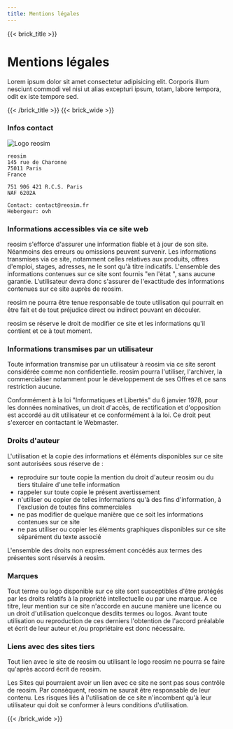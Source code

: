 ```yaml
---
title: Mentions légales
---
```

{{< brick_title >}}

# Mentions légales

Lorem ipsum dolor sit amet consectetur adipisicing elit. Corporis illum nesciunt commodi vel nisi ut alias excepturi ipsum, totam, labore tempora, odit ex iste tempore sed.

{{< /brick_title >}}
{{< brick_wide >}}

### Infos contact

![Logo reosim](/uploads/branding/reosim_icon.png)
```
reosim
145 rue de Charonne
75011 Paris
France

751 906 421 R.C.S. Paris
NAF 6202A

Contact: contact@reosim.fr
Hebergeur: ovh
```

### Informations accessibles via ce site web

reosim s'efforce d'assurer une information fiable et à jour de son site. Néanmoins des erreurs ou omissions peuvent survenir.
Les informations transmises via ce site, notamment celles relatives aux produits, offres d'emploi, stages, adresses, ne le sont qu'à titre indicatifs.
L'ensemble des informations contenues sur ce site sont fournis "en l'état ", sans aucune garantie.
L'utilisateur devra donc s'assurer de l'exactitude des informations contenues sur ce site auprès de reosim.

reosim ne pourra être tenue responsable de toute utilisation qui pourrait en être fait et de tout préjudice direct ou indirect pouvant en découler.

reosim se réserve le droit de modifier ce site et les informations qu'il contient et ce à tout moment.

### Informations transmises par un utilisateur

Toute information transmise par un utilisateur à reosim via ce site seront considérée comme non confidentielle. reosim pourra l'utiliser, l'archiver, la commercialiser notamment pour le développement de ses Offres et ce sans restriction aucune.

Conformément à la loi "Informatiques et Libertés" du 6 janvier 1978, pour les données nominatives, un droit d'accès, de rectification et d'opposition est accordé au dit utilisateur et ce conformément à la loi. Ce droit peut s'exercer en contactant le Webmaster.

### Droits d'auteur

L'utilisation et la copie des informations et éléments disponibles sur ce site sont autorisées sous réserve de :
* reproduire sur toute copie la mention du droit d'auteur reosim ou du tiers titulaire d'une telle information
* rappeler sur toute copie le présent avertissement
* n'utiliser ou copier de telles informations qu'à des fins d'information, à l'exclusion de toutes fins commerciales
* ne pas modifier de quelque manière que ce soit les informations contenues sur ce site
* ne pas utiliser ou copier les éléments graphiques disponibles sur ce site séparément du texte associé

L'ensemble des droits non expressément concédés aux termes des présentes sont réservés à reosim.

### Marques

Tout terme ou logo disponible sur ce site sont susceptibles d'être protégés par les droits relatifs à la propriété intellectuelle ou par une marque. A ce titre, leur mention sur ce site n'accorde en aucune manière une licence ou un droit d'utilisation quelconque desdits termes ou logos. Avant toute utilisation ou reproduction de ces derniers l'obtention de l'accord préalable et écrit de leur auteur et /ou propriétaire est donc nécessaire.

### Liens avec des sites tiers

Tout lien avec le site de reosim ou utilisant le logo reosim ne pourra se faire qu'après accord écrit de reosim.

Les Sites qui pourraient avoir un lien avec ce site ne sont pas sous contrôle de reosim. Par conséquent, reosim ne saurait être responsable de leur contenu. Les risques liés à l'utilisation de ce site n'incombent qu'à leur utilisateur qui doit se conformer à leurs conditions d'utilisation.

{{< /brick_wide >}}
